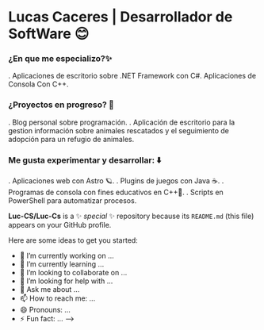 # Lucas Caceres | Desarrollador de SoftWare 😊

### ¿En que me especializo?✨

. Aplicaciones de escritorio sobre .NET Framework con C#.
Aplicaciones de Consola Con C++.

### ¿Proyectos en progreso? 🚀

. Blog personal sobre programación. 
. Aplicación de escritorio para la gestion información sobre animales rescatados y el seguimiento de adopción para un refugio de animales.


### Me gusta experimentar y desarrollar: ⬇️

. Aplicaciones web con Astro 🪐.
. Plugins de juegos con Java ☕.
. Programas de consola con fines educativos en C++🔵.
. Scripts en PowerShell para automatizar procesos.


**Luc-CS/Luc-Cs** is a ✨ _special_ ✨ repository because its `README.md` (this file) appears on your GitHub profile.

Here are some ideas to get you started:

- 🔭 I’m currently working on ...
- 🌱 I’m currently learning ...
- 👯 I’m looking to collaborate on ...
- 🤔 I’m looking for help with ...
- 💬 Ask me about ...
- 📫 How to reach me: ...
- 😄 Pronouns: ...
- ⚡ Fun fact: ...
-->
